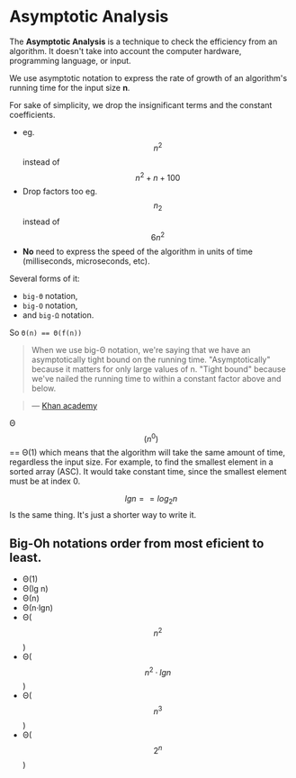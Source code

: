 # Asymptotic Analysis

The **Asymptotic Analysis** is a technique to check the efficiency from an algorithm. It doesn't take into account the computer hardware, programming language, or input.

We use asymptotic notation to express the rate of growth of an algorithm's running time for the input size **n**.

For sake of simplicity, we drop the insignificant terms and the constant coefficients.

- eg. $$n^2$$ instead of $$n^2 + n + 100$$
- Drop factors too eg. $$n_2$$ instead of $$6n^2$$
- **No** need to express the speed of the algorithm in units of time (milliseconds, microseconds, etc).

Several forms of it: 
- `big-Θ` notation,
- `big-O` notation,
- and `big-Ω` notation.

So `Θ(n) == Θ(f(n))`

> When we use big-Θ notation, we're saying that we have an asymptotically tight bound on the running time. "Asymptotically" because it matters for only large values of n. "Tight bound" because we've nailed the running time to within a constant factor above and below. 

> — [Khan academy](https://www.khanacademy.org/computing/computer-science/algorithms/asymptotic-notation/a/big-big-theta-notation)

Θ$$(n^0)$$ == Θ(1) which means that the algorithm will take the same amount of time, regardless the input size. For example, to find the smallest element in a sorted array (ASC). It would take constant time, since the smallest element must be at index 0.

$$lgn == log_2n$$ Is the same thing. It's just a shorter way to write it.

## Big-Oh notations order from most eficient to least.

- Θ(1)
- Θ(lg n)
- Θ(n)
- Θ(n·lgn)
- Θ($$n^2$$)
- Θ($$n^2·lg n$$)
- Θ($$n^3$$)
- Θ($$2^n$$)
